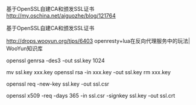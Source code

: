基于OpenSSL自建CA和颁发SSL证书
http://my.oschina.net/aiguozhe/blog/121764


基于OpenSSL自建CA和颁发SSL证书


http://drops.wooyun.org/tips/6403
openresty+lua在反向代理服务中的玩法| WooYun知识库

openssl genrsa -des3 -out ssl.key 1024


mv ssl.key xxx.key
openssl rsa -in xxx.key -out ssl.key
rm xxx.key


openssl req -new-key ssl.key -out ssl.csr


openssl x509 -req -days 365 -in ssl.csr -signkey ssl.key -out ssl.crt